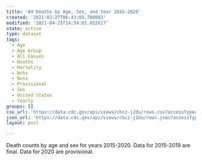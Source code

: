 ```yaml
---
title: 'AH Deaths by Age, Sex, and Year 2015-2020'
created: '2021-03-27T06:43:05.788003'
modified: '2021-04-25T14:54:01.022617'
state: active
type: dataset
tags:
  - Age
  - Age Group
  - All Causes
  - Deaths
  - Mortality
  - Nchs
  - Nvss
  - Provisional
  - Sex
  - United States
  - Yearly
groups: []
csv_url: 'https://data.cdc.gov/api/views/chcz-j2du/rows.csv?accessType=DOWNLOAD'
json_url: 'https://data.cdc.gov/api/views/chcz-j2du/rows.json?accessType=DOWNLOAD'
layout: post

---
```

Death counts by age and sex for years 2015-2020. Data for 2015-2019 are final. Data for 2020 are provisional.

